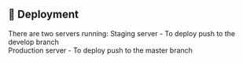 ## 🚀 Deployment

There are two servers running:
Staging server - To deploy push to the develop branch  
Production server - To deploy push to the master branch
